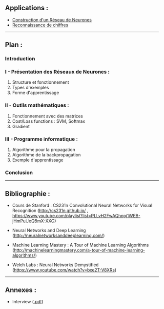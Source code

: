 ## Applications :

- [Construction d'un Réseau de Neurones]("Neural%20Network/index.html")
- [Reconnaissance de chiffres]("ConvNet/index.html")

---

## Plan :

### Introduction

### I - Présentation des Réseaux de Neurones :

1. Structure et fonctionnement
2. Types d'exemples
3. Forme d'apprentissage

### II - Outils mathématiques :

1. Fonctionnement avec des matrices
2. Cost/Loss functions : SVM, Softmax
3. Gradient

### III - Programme informatique :

1. Algorithme pour la propagation
2. Algorithme de la backpropagation
3. Exemple d'apprentissage 

### Conclusion

---

## Bibliographie :

- Cours de Stanford : CS231n Convolutional Neural Networks for Visual Recognition
(http://cs231n.github.io/ , 
 https://www.youtube.com/playlist?list=PLLvH2FwAQhnpj1WEB-jHmPuUeQ8mX-XXG)

- Neural Networks and Deep Learning
(http://neuralnetworksanddeeplearning.com/)

- Machine Learning Mastery : A Tour of Machine Learning Algorithms
(http://machinelearningmastery.com/a-tour-of-machine-learning-algorithms/)

- Welch Labs : Neural Networks Demystified
(https://www.youtube.com/watch?v=bxe2T-V8XRs)

---

## Annexes :
- Interview ([.pdf](https://drive.google.com/open?id=0ByVoBueOuTdpU2MwZFNfeHhHVzA))


